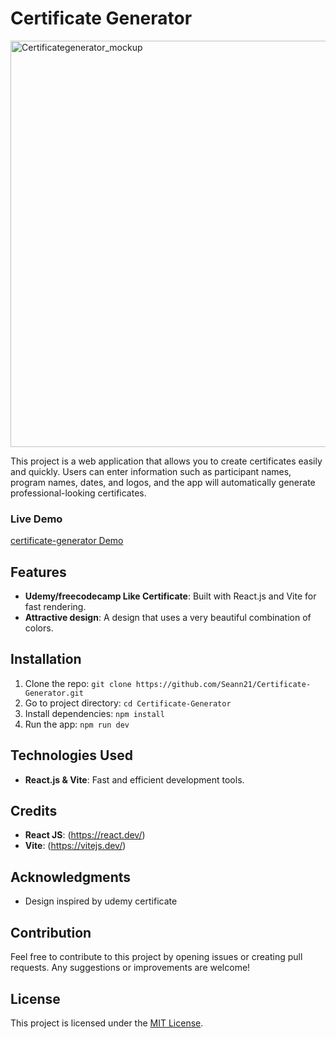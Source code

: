 # Certificate Generator

<img src="./src/assets/Certificate Generator.png" alt="Certificategenerator_mockup" width="700" height="650" align="center" />


This project is a web application that allows you to create certificates easily and quickly. Users can enter information such as participant names, program names, dates, and logos, and the app will automatically generate professional-looking certificates.


### Live Demo
[certificate-generator Demo](https://certificate-generator-flax.vercel.app/)

## Features
- **Udemy/freecodecamp Like Certificate**: Built with React.js and Vite for fast rendering.
- **Attractive design**: A design that uses a very beautiful combination of colors.

## Installation
1. Clone the repo: `git clone https://github.com/Seann21/Certificate-Generator.git`
2. Go to project directory: `cd Certificate-Generator`
3. Install dependencies: `npm install`
4. Run the app: `npm run dev`

## Technologies Used
- **React.js & Vite**: Fast and efficient development tools.

## Credits
- **React JS**: (https://react.dev/)
- **Vite**: (https://vitejs.dev/)

## Acknowledgments
- Design inspired by udemy certificate

## Contribution
Feel free to contribute to this project by opening issues or creating pull requests. Any suggestions or improvements are welcome!

## License
This project is licensed under the [MIT License](LICENSE).

